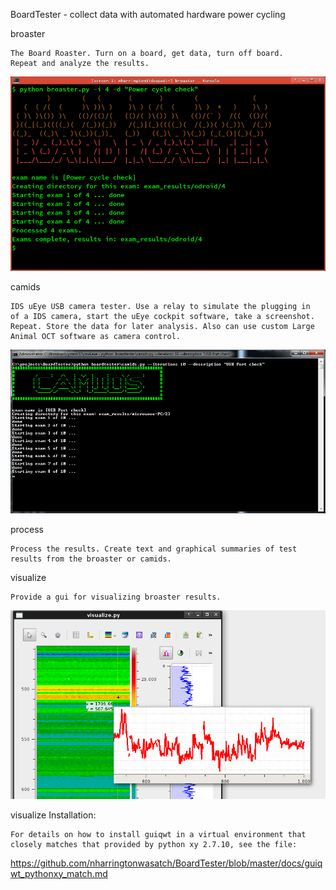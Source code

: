 BoardTester - collect data with automated hardware power cycling



broaster 

    The Board Roaster. Turn on a board, get data, turn off board.
    Repeat and analyze the results.

![broaster screenshot](/docs/broaster.png "broaster screenshot")

camids 

    IDS uEye USB camera tester. Use a relay to simulate the plugging in
    of a IDS camera, start the uEye cockpit software, take a screenshot.
    Repeat. Store the data for later analysis. Also can use custom Large
    Animal OCT software as camera control.


![camids screenshot](/docs/camids.png "camids screenshot")


process

    Process the results. Create text and graphical summaries of test
    results from the broaster or camids.


visualize

    Provide a gui for visualizing broaster results.

![visualize screenshot](/docs/visualize.png "visualize screenshot")

visualize Installation:
   
    For details on how to install guiqwt in a virtual environment that
    closely matches that provided by python xy 2.7.10, see the file: 
   
https://github.com/nharringtonwasatch/BoardTester/blob/master/docs/guiqwt_pythonxy_match.md
